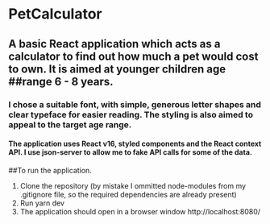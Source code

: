 # PetCalculator

## A basic React application which acts as a calculator to find out how much a pet would cost to own. It is aimed at younger children age ##range 6 - 8 years.
### I chose a suitable font, with simple, generous letter shapes and clear typeface for easier reading. The styling is also aimed to appeal to the target age range.
#### The application uses React v16, styled components and the React context API. I use json-server to allow me to fake API calls for some of the data.

##To run the application.

1. Clone the repository (by mistake I ommitted node-modules from my .gitignore file, so the required dependencies are already present)
2. Run yarn dev 
3. The application should open in a browser window http://localhost:8080/
